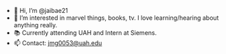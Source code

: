 - 👋 Hi, I’m @jaibae21
- 👀 I’m interested in marvel things, books, tv. I love learning/hearing about anything really. 
- 📚 Currently attending UAH and Intern at Siemens. 
- 📫 Contact: jmg0053@uah.edu

<!---
jaibae21/jaibae21 is a ✨ special ✨ repository because its `README.md` (this file) appears on your GitHub profile.
You can click the Preview link to take a look at your changes.
--->

